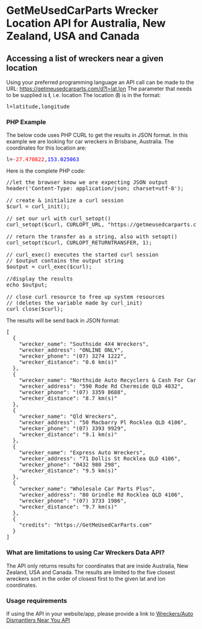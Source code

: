<h1>GetMeUsedCarParts Wrecker Location API for Australia, New Zealand, USA and Canada</h1>
<h2>Accessing a list of wreckers near a given location</h2>
<p>Using your preferred programming language an API call can be made to the URL: <a href="https://getmeusedcarparts.com/d?l=lat,lon">https://getmeusedcarparts.com/d?l=lat,lon</a> 
The parameter that needs to be supplied is <b>l</b>, i.e. location</a> The location (<b>l</b>) is in the format:
<pre>l=latitude,longitude</pre>
</p>

<h3>PHP Example</h3>
The below code uses PHP CURL to get the results in JSON format. In this example we are looking for car wreckers in Brisbane, Australia. The coordinates for this location are:
<pre>l=<font color='red'>-27.470822</font>,<font color='blue'>153.025063</font></pre>

Here is the complete PHP code:

<pre>
//let the browser know we are expecting JSON output
header('Content-Type: application/json; charset=utf-8');

// create & initialize a curl session
$curl = curl_init();

// set our url with curl_setopt()
curl_setopt($curl, CURLOPT_URL, "https://getmeusedcarparts.com/d?l=-27.470822,153.025063");

// return the transfer as a string, also with setopt()
curl_setopt($curl, CURLOPT_RETURNTRANSFER, 1);

// curl_exec() executes the started curl session
// $output contains the output string
$output = curl_exec($curl);

//display the results 
echo $output;

// close curl resource to free up system resources
// (deletes the variable made by curl_init)
curl_close($curl);
</pre>

<p>The results will be send back in JSON format:</p>

<pre>
[
  {
    "wrecker_name": "Southside 4X4 Wreckers",
    "wrecker_address": "ONLINE ONLY",
    "wrecker_phone": "(07) 3274 1222",
    "wrecker_distance": "0.6 km(s)"
  },
  {
    "wrecker_name": "Northside Auto Recyclers & Cash For Cars",
    "wrecker_address": "590 Rode Rd Chermside QLD 4032",
    "wrecker_phone": "(07) 3359 8688",
    "wrecker_distance": "8.7 km(s)"
  },
  {
    "wrecker_name": "Qld Wreckers",
    "wrecker_address": "50 Macbarry Pl Rocklea QLD 4106",
    "wrecker_phone": "(07) 3393 9929",
    "wrecker_distance": "9.1 km(s)"
  },
  {
    "wrecker_name": "Express Auto Wreckers",
    "wrecker_address": "71 Dollis St Rocklea QLD 4106",
    "wrecker_phone": "0432 980 298",
    "wrecker_distance": "9.5 km(s)"
  },
  {
    "wrecker_name": "Wholesale Car Parts Plus",
    "wrecker_address": "80 Grindle Rd Rocklea QLD 4106",
    "wrecker_phone": "(07) 3733 1986",
    "wrecker_distance": "9.7 km(s)"
  },
  {
    "credits": "https://GetMeUsedCarParts.com"
  }
]
</pre>

<h3>What are limitations to using Car Wreckers Data API?</h3>

<p>The API only returns results for coordinates that are inside Australia, New Zealand, USA and Canada. The results are limited to the five closest wreckers sort in
the order of closest first to the given lat and lon coordinates.</p>

<h3>Usage requirements</h3>

<p>If using the API in your website/app, please provide a link to <a href="https://getmeusedcarparts.com/">Wreckers/Auto Dismantlers Near You API</a></p>
